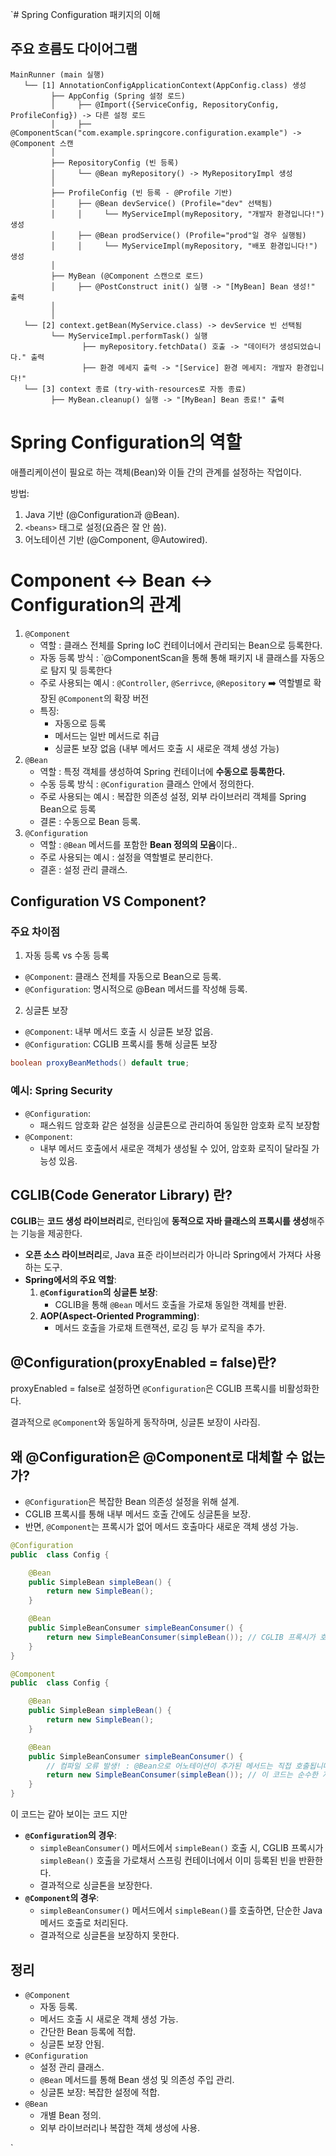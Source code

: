 `# Spring Configuration 패키지의 이해

## 주요 흐름도 다이어그램
```text
MainRunner (main 실행)
   └── [1] AnnotationConfigApplicationContext(AppConfig.class) 생성
         ├── AppConfig (Spring 설정 로드)
         │     ├── @Import({ServiceConfig, RepositoryConfig, ProfileConfig}) -> 다른 설정 로드
         │     ├── @ComponentScan("com.example.springcore.configuration.example") -> @Component 스캔
         │
         ├── RepositoryConfig (빈 등록)
         │     └── @Bean myRepository() -> MyRepositoryImpl 생성
         │
         ├── ProfileConfig (빈 등록 - @Profile 기반)
         │     ├── @Bean devService() (Profile="dev" 선택됨) 
         │     │     └── MyServiceImpl(myRepository, "개발자 환경입니다!") 생성
         │     ├── @Bean prodService() (Profile="prod"일 경우 실행됨) 
         │     │     └── MyServiceImpl(myRepository, "배포 환경입니다!") 생성 
         │
         ├── MyBean (@Component 스캔으로 로드)
         │     ├── @PostConstruct init() 실행 -> "[MyBean] Bean 생성!" 출력
         │         
         │
   └── [2] context.getBean(MyService.class) -> devService 빈 선택됨
         └── MyServiceImpl.performTask() 실행
                ├── myRepository.fetchData() 호출 -> "데이터가 생성되었습니다." 출력
                ├── 환경 메세지 출력 -> "[Service] 환경 메세지: 개발자 환경입니다!"
   └── [3] context 종료 (try-with-resources로 자동 종료)
         ├── MyBean.cleanup() 실행 -> "[MyBean] Bean 종료!" 출력
```


# Spring Configuration의 역할

애플리케이션이 필요로 하는 객체(Bean)와 이들 간의 관계를 설정하는 작업이다.

방법:
  1. Java 기반 (@Configuration과 @Bean).
  2. `<beans>` 태그로 설정(요즘은 잘 안 씀).
  3. 어노테이션 기반 (@Component, @Autowired).

# Component ↔ Bean ↔ Configuration의 관계

1. `@Component`
   - 역할 : 클래스 전체를 Spring IoC 컨테이너에서 관리되는 Bean으로 등록한다.
   - 자동 등록 방식 : `@ComponentScan을 통해 통해 패키지 내 클래스를 자동으로 탐지 및 등록한다
   - 주로 사용되는 예시 : `@Controller`, `@Serrivce`, `@Repository` ➡️ 역할별로 확장된 `@Component`의 확장 버전
   - 특징: 
     - 자동으로 등록
     - 메서드는 일반 메서드로 취급
     - 싱글톤 보장 없음 (내부 메서드 호출 시 새로운 객체 생성 가능)
2. `@Bean`  
   - 역할 : 특정 객체를 생성하여 Spring 컨테이너에 **수동으로 등록한다.**
   - 수동 등록 방식 : `@Configuration` 클래스 안에서 정의한다.
   - 주로 사용되는 예시 : 복잡한 의존성 설정, 외부 라이브러리 객체를 Spring Bean으로 등록
   - 결론 : 수동으로 Bean 등록.
3. `@Configuration`
   - 역할 : `@Bean` 메서드를 포함한 **Bean 정의의 모음**이다.. 
   - 주로 사용되는 예시 : 설정을 역할별로 분리한다.
   - 결혼 : 설정 관리 클래스.

## Configuration VS Component?

### 주요 차이점

1. 자동 등록 vs 수동 등록
- `@Component`: 클래스 전체를 자동으로 Bean으로 등록.
- `@Configuration`: 명시적으로 @Bean 메서드를 작성해 등록.
2. 싱글톤 보장
- `@Component`: 내부 메서드 호출 시 싱글톤 보장 없음.
- `@Configuration`: CGLIB 프록시를 통해 싱글톤 보장
```java
boolean proxyBeanMethods() default true;
```

### 예시: Spring Security 

- `@Configuration`:
  - 패스워드 암호화 같은 설정을 싱글톤으로 관리하여 동일한 암호화 로직 보장함
- `@Component`:
  - 내부 메서드 호출에서 새로운 객체가 생성될 수 있어, 암호화 로직이 달라질 가능성 있음.

## CGLIB(Code Generator Library) 란?

**CGLIB**는 **코드 생성 라이브러리**로, 런타임에 **동적으로 자바 클래스의 프록시를 생성**해주는 기능을 제공한다.

- **오픈 소스 라이브러리**로, Java 표준 라이브러리가 아니라 Spring에서 가져다 사용하는 도구.
- **Spring에서의 주요 역할**:
   1. **`@Configuration`의 싱글톤 보장**:
      - CGLIB을 통해 `@Bean` 메서드 호출을 가로채 동일한 객체를 반환.
   2. **AOP(Aspect-Oriented Programming)**:
      - 메서드 호출을 가로채 트랜잭션, 로깅 등 부가 로직을 추가.

## @Configuration(proxyEnabled = false)란?
proxyEnabled = false로 설정하면 `@Configuration`은 CGLIB 프록시를 비활성화한다.


결과적으로 `@Component`와 동일하게 동작하며, 싱글톤 보장이 사라짐.
   
## 왜 @Configuration은 @Component로 대체할 수 없는가?

- `@Configuration`은 복잡한 Bean 의존성 설정을 위해 설계.
- CGLIB 프록시를 통해 내부 메서드 호출 간에도 싱글톤을 보장.
- 반면, `@Component`는 프록시가 없어 메서드 호출마다 새로운 객체 생성 가능.
```java
@Configuration
public  class Config {

    @Bean
    public SimpleBean simpleBean() {
        return new SimpleBean();
    }

    @Bean
    public SimpleBeanConsumer simpleBeanConsumer() {
        return new SimpleBeanConsumer(simpleBean()); // CGLIB 프록시가 호출을 가로채어 이미 등록된 빈을 반환한다. ➡️ 싱글톤 보장
    }
}
```

```java
@Component
public  class Config {

    @Bean
    public SimpleBean simpleBean() {
        return new SimpleBean();
    }

    @Bean
    public SimpleBeanConsumer simpleBeanConsumer() {
        // 컴파일 오류 발생! : @Bean으로 어노테이션이 추가된 메서드는 직접 호출됩니다.
        return new SimpleBeanConsumer(simpleBean()); // 이 코드는 순수한 자바 메서드를 호출하는 것으로 작동하여 새 인스턴스를 반환한다. ➡️ 싱글톤 보장 실패
    }
}
```

이 코드는 같아 보이는 코드 지만

- **`@Configuration`의 경우**:
   - `simpleBeanConsumer()` 메서드에서 `simpleBean()` 호출 시, CGLIB 프록시가 `simpleBean()` 호출을 가로채서 스프링 컨테이너에서 이미 등록된 빈을 반환한다.
   - 결과적으로 싱글톤을 보장한다.
- **`@Component`의 경우**:
   - `simpleBeanConsumer()` 메서드에서 `simpleBean()`를 호출하면, 단순한 Java 메서드 호출로 처리된다.
   - 결과적으로 싱글톤을 보장하지 못한다.

## 정리 
- `@Component`
  - 자동 등록.
  - 메서드 호출 시 새로운 객체 생성 가능.
  - 간단한 Bean 등록에 적합.
  - 싱글톤 보장 안됨.
- `@Configuration`
  - 설정 관리 클래스.
  - `@Bean` 메서드를 통해 Bean 생성 및 의존성 주입 관리.
  - 싱글톤 보장: 복잡한 설정에 적합.
- `@Bean`
  - 개별 Bean 정의.
  - 외부 라이브러리나 복잡한 객체 생성에 사용.


`